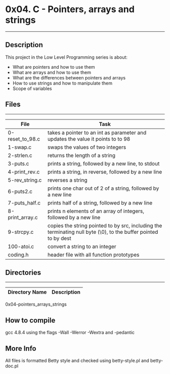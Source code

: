 # 0x04. C - Pointers, arrays and strings
---
## Description

This project in the Low Level Programming series is about:
* What are pointers and how to use them
* What are arrays and how to use them
* What are the differences between pointers and arrays
* How to use strings and how to manipulate them
* Scope of variables

## Files
---
File|Task
---|---
0-reset_to_98.c | takes a pointer to an int as parameter and updates the value it points to to 98
1-swap.c | swaps the values of two integers
2-strlen.c | returns the length of a string
3-puts.c | prints a string, followed by a new line, to stdout
4-print_rev.c | prints a string, in reverse, followed by a new line
5-rev_string.c | reverses a string
6-puts2.c | prints one char out of 2 of a string, followed by a new line
7-puts_half.c | prints half of a string, followed by a new line
8-print_array.c | prints n elements of an array of integers, followed by a new line
9-strcpy.c | copies the string pointed to by src, including the terminating null byte (\0), to the buffer pointed to by dest
100-atoi.c | convert a string to an integer
coding.h | header file with all function prototypes

## Directories
---
Directory Name | Description
---|---
0x04-pointers_arrays_strings

## How to compile
gcc 4.8.4 using the flags -Wall -Werror -Wextra and -pedantic

## More Info
All files is formatted Betty style and checked using betty-style.pl and betty-doc.pl
